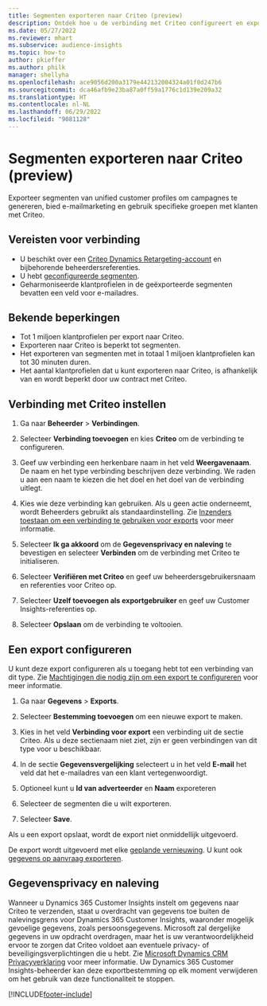 ```yaml
---
title: Segmenten exporteren naar Criteo (preview)
description: Ontdek hoe u de verbinding met Criteo configureert en exporteert.
ms.date: 05/27/2022
ms.reviewer: mhart
ms.subservice: audience-insights
ms.topic: how-to
author: pkieffer
ms.author: philk
manager: shellyha
ms.openlocfilehash: ace9056d200a3179e442132004324a01f0d247b6
ms.sourcegitcommit: dca46afb9e23ba87a0ff59a1776c1d139e209a32
ms.translationtype: HT
ms.contentlocale: nl-NL
ms.lasthandoff: 06/29/2022
ms.locfileid: "9081128"
---
```

# <a name="export-segments-to-criteo-preview"></a>Segmenten exporteren naar Criteo (preview)

Exporteer segmenten van unified customer profiles om campagnes te genereren, bied e-mailmarketing en gebruik specifieke groepen met klanten met Criteo.

## <a name="prerequisites-for-connection"></a>Vereisten voor verbinding

-   U beschikt over een [Criteo Dynamics Retargeting-account](https://www.criteo.com/login/) en bijbehorende beheerdersreferenties.
-   U hebt [geconfigureerde segmenten](segments.md).
-   Geharmoniseerde klantprofielen in de geëxporteerde segmenten bevatten een veld voor e-mailadres.

## <a name="known-limitations"></a>Bekende beperkingen

- Tot 1 miljoen klantprofielen per export naar Criteo.
- Exporteren naar Criteo is beperkt tot segmenten.
- Het exporteren van segmenten met in totaal 1 miljoen klantprofielen kan tot 30 minuten duren. 
- Het aantal klantprofielen dat u kunt exporteren naar Criteo, is afhankelijk van en wordt beperkt door uw contract met Criteo.

## <a name="set-up-connection-to-criteo"></a>Verbinding met Criteo instellen

1. Ga naar **Beheerder** > **Verbindingen**.

1. Selecteer **Verbinding toevoegen** en kies **Criteo** om de verbinding te configureren.

1. Geef uw verbinding een herkenbare naam in het veld **Weergavenaam**. De naam en het type verbinding beschrijven deze verbinding. We raden u aan een naam te kiezen die het doel en het doel van de verbinding uitlegt.

1. Kies wie deze verbinding kan gebruiken. Als u geen actie onderneemt, wordt Beheerders gebruikt als standaardinstelling. Zie [Inzenders toestaan om een verbinding te gebruiken voor exports](connections.md#allow-contributors-to-use-a-connection-for-exports) voor meer informatie.

1. Selecteer **Ik ga akkoord** om de **Gegevensprivacy en naleving** te bevestigen en selecteer **Verbinden** om de verbinding met Criteo te initialiseren.

1. Selecteer **Verifiëren met Criteo** en geef uw beheerdersgebruikersnaam en referenties voor Criteo op. 

1. Selecteer **Uzelf toevoegen als exportgebruiker** en geef uw Customer Insights-referenties op.

1. Selecteer **Opslaan** om de verbinding te voltooien.

## <a name="configure-an-export"></a>Een export configureren

U kunt deze export configureren als u toegang hebt tot een verbinding van dit type. Zie [Machtigingen die nodig zijn om een export te configureren](export-destinations.md#set-up-a-new-export) voor meer informatie.

1. Ga naar **Gegevens** > **Exports**.

1. Selecteer **Bestemming toevoegen** om een nieuwe export te maken.

1. Kies in het veld **Verbinding voor export** een verbinding uit de sectie Criteo. Als u deze sectienaam niet ziet, zijn er geen verbindingen van dit type voor u beschikbaar. 

1. In de sectie **Gegevensvergelijking** selecteert u in het veld **E-mail** het veld dat het e-mailadres van een klant vertegenwoordigt. 

1. Optioneel kunt u **Id van adverteerder** en **Naam** exporeteren

1. Selecteer de segmenten die u wilt exporteren. 

1. Selecteer **Save**.

Als u een export opslaat, wordt de export niet onmiddellijk uitgevoerd.

De export wordt uitgevoerd met elke [geplande vernieuwing](system.md#schedule-tab). U kunt ook [gegevens op aanvraag exporteren](export-destinations.md#run-exports-on-demand). 

## <a name="data-privacy-and-compliance"></a>Gegevensprivacy en naleving

Wanneer u Dynamics 365 Customer Insights instelt om gegevens naar Criteo te verzenden, staat u overdracht van gegevens toe buiten de nalevingsgrens voor Dynamics 365 Customer Insights, waaronder mogelijk gevoelige gegevens, zoals persoonsgegevens. Microsoft zal dergelijke gegevens in uw opdracht overdragen, maar het is uw verantwoordelijkheid ervoor te zorgen dat Criteo voldoet aan eventuele privacy- of beveiligingsverplichtingen die u hebt. Zie [Microsoft Dynamics CRM Privacyverklaring](https://go.microsoft.com/fwlink/?linkid=396732) voor meer informatie.
Uw Dynamics 365 Customer Insights-beheerder kan deze exportbestemming op elk moment verwijderen om het gebruik van deze functionaliteit te stoppen.


[!INCLUDE[footer-include](includes/footer-banner.md)]

